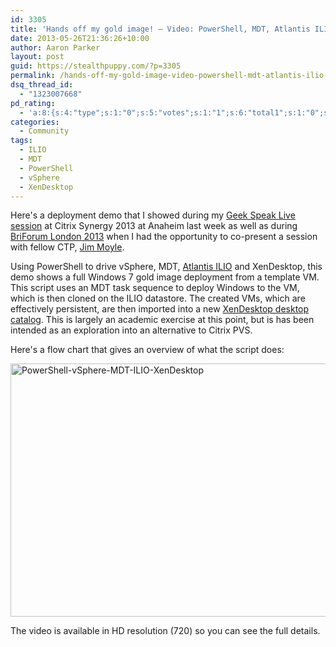 ```yaml
---
id: 3305
title: 'Hands off my gold image! – Video: PowerShell, MDT, Atlantis ILIO and XenDesktop deployment'
date: 2013-05-26T21:36:26+10:00
author: Aaron Parker
layout: post
guid: https://stealthpuppy.com/?p=3305
permalink: /hands-off-my-gold-image-video-powershell-mdt-atlantis-ilio-and-xendesktop-deployment/
dsq_thread_id:
  - "1323007668"
pd_rating:
  - 'a:8:{s:4:"type";s:1:"0";s:5:"votes";s:1:"1";s:6:"total1";s:1:"0";s:6:"total2";s:1:"0";s:6:"total3";s:1:"0";s:6:"total4";s:1:"0";s:6:"total5";s:1:"1";s:7:"average";s:6:"5.0000";}'
categories:
  - Community
tags:
  - ILIO
  - MDT
  - PowerShell
  - vSphere
  - XenDesktop
---
```

Here's a deployment demo that I showed during my [Geek Speak Live session](https://citrix.g2planet.com/synergylosangeles2013/public_session_view.php?agenda_session_id=274&conference=synergy) at Citrix Synergy 2013 at Anaheim last week as well as during [BriForum London 2013](http://briforum.com/Europe/sessions.html#jmoyleDesktop) when I had the opportunity to co-present a session with fellow CTP, [Jim Moyle](https://twitter.com/jimmoyle).

Using PowerShell to drive vSphere, MDT, [Atlantis ILIO](http://atlantiscomputing.com/products/persistent-vdi) and XenDesktop, this demo shows a full Windows 7 gold image deployment from a template VM. This script uses an MDT task sequence to deploy Windows to the VM, which is then cloned on the ILIO datastore. The created VMs, which are effectively persistent, are then imported into a new [XenDesktop desktop catalog](http://support.citrix.com/static/kc/CTX127254/help/New-BrokerCatalog.html). This is largely an academic exercise at this point, but is has been intended as an exploration into an alternative to Citrix PVS.

Here's a flow chart that gives an overview of what the script does:

[<img class="alignnone  wp-image-3306" alt="PowerShell-vSphere-MDT-ILIO-XenDesktop" src="https://stealthpuppy.com/media/2013/05/PowerShell-vSphere-MDT-ILIO-XenDesktop.png" width="720" height="405" srcset="https://stealthpuppy.com/media/2013/05/PowerShell-vSphere-MDT-ILIO-XenDesktop.png 720w, https://stealthpuppy.com/media/2013/05/PowerShell-vSphere-MDT-ILIO-XenDesktop-150x84.png 150w, https://stealthpuppy.com/media/2013/05/PowerShell-vSphere-MDT-ILIO-XenDesktop-300x168.png 300w, https://stealthpuppy.com/media/2013/05/PowerShell-vSphere-MDT-ILIO-XenDesktop-624x351.png 624w" sizes="(max-width: 720px) 100vw, 720px" />](https://stealthpuppy.com/media/2013/05/PowerShell-vSphere-MDT-ILIO-XenDesktop.png)

The video is available in HD resolution (720) so you can see the full details.